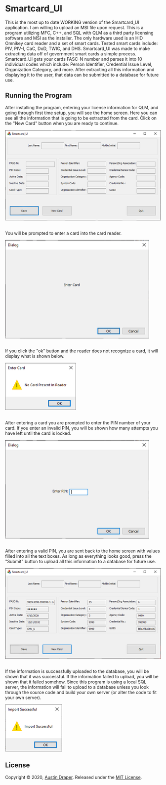 # Smartcard_UI
This is the most up to date WORKING version of the Smartcard_UI application. 
I am willing to upload an MSI file upon request. 
This is a program utilizing MFC, C++, and SQL with QLM as a third party licensing software and MSI as the installer. 
The only hardware used is an HID Omnikey card reader and a set of smart cards. 
Tested smart cards include: PIV, PIV-I, CaC, DoD, TWIC, and DHS. 
Smartcard_UI was made to make extracting data off of government smart cards a simple process. 
Smartcard_UI gets your cards FASC-N number and parses it into 10 individual codes which include: Person Identifier, Credential Issue Level, Organization Category, and more. 
After extracting all this information and displaying it to the user, that data can be submitted to a database for future use. 
##
## Running the Program
After installing the program, entering your license information for QLM, and going through first time setup, you will see the home screen. 
Here you can see all the information that is going to be extracted from the card. 
Click on the "New Card" button when you are ready to continue. 

![](AppPictures/Home.png)
##
You will be prompted to enter a card into the card reader. 

![](AppPictures/EnterCard.png)
##
If you click the "ok" button and the reader does not recognize a card, it will display what is shown below. 

![](AppPictures/NoCard.png)
##
After entering a card you are prompted to enter the PIN number of your card. If you enter an invalid PIN, you will be shown how many attempts you have left until the card is locked. 

![](AppPictures/EnterPin.png)
##
After entering a valid PIN, you are sent back to the home screen with values filled into all the text boxes. 
As long as everything looks good, press the "Submit" button to upload all this information to a database for future use. 

![](AppPictures/FilledHome.png)
##
If the information is successfully uploaded to the database, you will be shown that it was successful.
If the information failed to upload, you will be shown that it failed somehow. 
Since this program is using a local SQL server, the information will fail to upload to a database unless you look through the source code and build your own server (or alter the code to fit your own server).

![](AppPictures/Success.png)
##


## License
Copyright © 2020, [Austin Draper](https://github.com/Austin-Draper). Released under the [MIT License](LICENSE).
